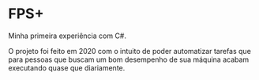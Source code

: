# FPS+

Minha primeira experiência com C#.

O projeto foi feito em 2020 com o intuito de poder automatizar tarefas que para pessoas que buscam um bom desempenho de sua máquina acabam executando quase que diariamente.
